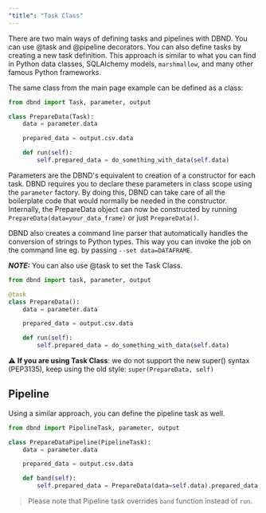 ```yaml
---
"title": "Task Class"
---
```

There are two main ways of defining tasks and pipelines with DBND. You can use @task and @pipeline decorators. You can also define tasks by creating a new task definition.  This approach is similar to what you can find in Python data classes, SQLAlchemy models, `marshmallow`, and many other famous Python frameworks.

The same class from the main page example can be defined as a class:

<!-- noqa -->
```python
from dbnd import Task, parameter, output

class PrepareData(Task):
    data = parameter.data

    prepared_data = output.csv.data

    def run(self):
        self.prepared_data = do_something_with_data(self.data)
```

Parameters are the DBND's equivalent to creation of a constructor for each task. DBND requires you to declare these parameters in class scope using the `parameter` factory.  By doing this, DBND can take care of all the boilerplate code that would normally be needed in the constructor. Internally, the PrepareData object can now be constructed by running `PrepareData(data=your_data_frame)` or just `PrepareData()`.

DBND also creates a command line parser that automatically handles the conversion of strings to Python types. This way you can invoke the job on the command line eg. by passing `--set data=DATAFRAME`.

**_NOTE:_**  You can also use @task to set the Task Class.

<!-- noqa -->
```python
from dbnd import task, parameter, output

@task
class PrepareData():
    data = parameter.data

    prepared_data = output.csv.data

    def run(self):
        self.prepared_data = do_something_with_data(self.data)
```

:warning: **If you are using Task Class**: we do not support the new super() syntax (PEP3135), keep using the old style: `super(PrepareData, self)`

## Pipeline
Using a similar approach, you can define the pipeline task as well.

<!-- noqa -->
```python
from dbnd import PipelineTask, parameter, output

class PrepareDataPipeline(PipelineTask):
    data = parameter.data

    prepared_data = output.csv.data

    def band(self):
        self.prepared_data = PrepareData(data=self.data).prepared_data
```
> Please note that Pipeline task overrides `band` function instead of `run`.